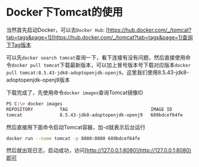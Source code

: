 # Docker下Tomcat的使用

当然首先启动Docker，可以去`Docker Hub`: [https://hub.docker.com/_/tomcat?tab=tags&page=1](https://hub.docker.com/_/tomcat?tab=tags&page=1)查询下Tag版本

可以先`docker search tomcat`查询一下，看下连接有没有问题，然后直接使用命令`docker pull tomcat`下载最新版本，可以加上冒号版本号下载对应版本`docker pull tomcat:8.5.43-jdk8-adoptopenjdk-openj9`，这里我们使用8.5.43-jdk8-adoptopenjdk-openj9版本

下载完成了，先使用命令`docker images`查询Tomcat镜像ID

```bash
PS C:\> docker images
REPOSITORY          TAG                               IMAGE ID            CREATED             SIZE
tomcat              8.5.43-jdk8-adoptopenjdk-openj9   689bdcef64fe        22 hours ago        339MB
```

然后直接用下面命令启动Tomcat容器，加-d就表示后台运行

```bash
docker run --name tomcat -p 8080:8080 689bdcef64fe
```

然后就出现日志，启动成功，访问[http://127.0.0.1:8080](http://127.0.0.1:8080)即可

